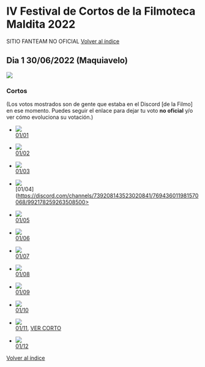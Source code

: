 # IV Festival de Cortos de la Filmoteca Maldita 2022
SITIO FANTEAM NO OFICIAL 
[Volver al índice](../festi.md)

## Dia 1 30/06/2022 (Maquiavelo)
![](dia.png)

### Cortos

(Los votos mostrados son de gente que estaba en el Discord [de la Filmo] en ese momento. Puedes seguir el enlace para dejar tu voto **no oficial** y/o ver cómo evoluciona su votación.)

- ![](01.png)  
[01/01](https://discord.com/channels/739208143523020841/769436011981570068/992170404019982428)

- ![](02.png)  
[01/02](https://discord.com/channels/739208143523020841/769436011981570068/992173673375092736)

- ![](03.png)  
[01/03](https://discord.com/channels/739208143523020841/769436011981570068/992175551919947777)

- ![](04.png)  
[01/04](https://discord.com/channels/739208143523020841/769436011981570068/992178259263508500>

- ![](05.png)  
[01/05](https://discord.com/channels/739208143523020841/769436011981570068/992181804490571917)

- ![](06.png)  
[01/06](https://discord.com/channels/739208143523020841/769436011981570068/992186102876213389)

- ![](07.png)  
[01/07](https://discord.com/channels/739208143523020841/769436011981570068/992188991635984474)

- ![](08.png)  
[01/08](https://discord.com/channels/739208143523020841/769436011981570068/992191500798668850)

- ![](09.png)  
[01/09](https://discord.com/channels/739208143523020841/769436011981570068/992193860509892669)

- ![](10.png)  
[01/10](https://discord.com/channels/739208143523020841/769436011981570068/992196321974960169)

- ![](11.png)  
[01/11](https://discord.com/channels/739208143523020841/769436011981570068/992198344166359120),
[VER CORTO](https://www.youtube.com/watch?v=JRg1YJd8YjI)  

- ![](12.png)  
[01/12](https://discord.com/channels/739208143523020841/769436011981570068/992201312110395412)


[Volver al índice](../festi.md)